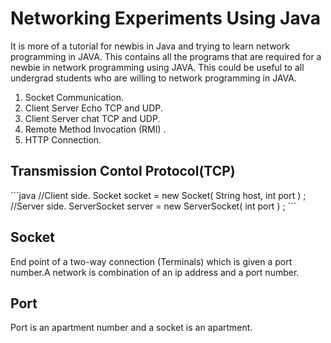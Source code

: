 # Networking Experiments Using Java
<p>It is more of a tutorial for newbis in Java and trying to learn network programming in JAVA.
This contains all the programs that are required for a newbie in network programming using JAVA.
This could be useful to all undergrad students who are willing to network programming in JAVA.</p>
<ol><li>Socket Communication.</li>
<li> Client Server Echo TCP and UDP.</li>
<li> Client Server chat TCP and UDP.</li>
<li> Remote Method Invocation (RMI) .</li>
<li> HTTP Connection.</li></ol>
<h2>Transmission Contol Protocol(TCP)</h2>
```java
//Client side.
Socket socket = new Socket( String host, int port ) ;
//Server side.
ServerSocket server = new ServerSocket( int port ) ;
```
<h2>Socket</h2>
<p>End point of a two-way connection (Terminals) 
which is given a port number.A network is combination of an ip address and a port number.  </p>
<h2>Port</h2>
<p>Port is an apartment number and a socket is an apartment.</p>
